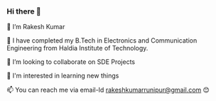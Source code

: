 ### Hi there 👋

🔭 I’m Rakesh Kumar

🌱 I have completed my B.Tech in Electronics and Communication Engineering from Haldia Institute of Technology.

👯 I’m looking to collaborate on SDE Projects

💞️ I'm interested in learning new things

📫 You can reach me via email-Id rakeshkumarrunipur@gmail.com 😊
